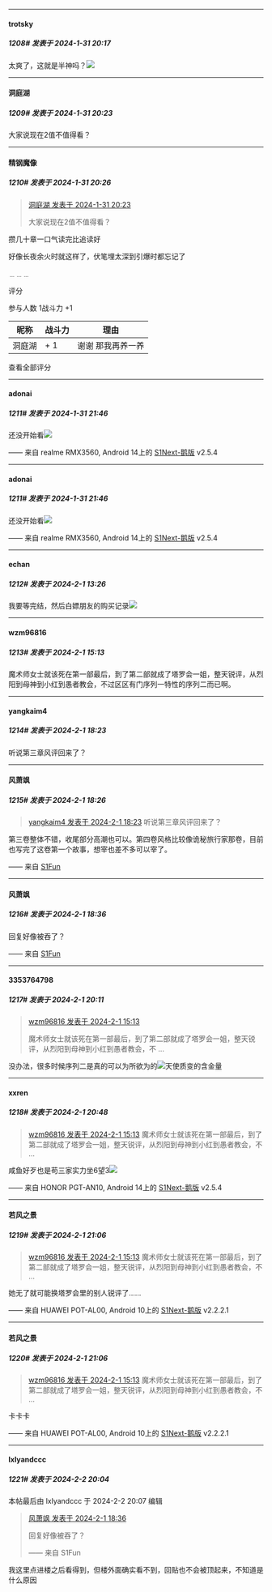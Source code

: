 
*****

####  trotsky  
##### 1208#       发表于 2024-1-31 20:17

太爽了，这就是半神吗？<img src="https://static.saraba1st.com/image/smiley/face2017/067.png" referrerpolicy="no-referrer">

*****

####  洞庭湖  
##### 1209#       发表于 2024-1-31 20:23

大家说现在2值不值得看？


*****

####  精钢魔像  
##### 1210#       发表于 2024-1-31 20:26

<blockquote><a href="httphttps://bbs.saraba1st.com/2b/forum.php?mod=redirect&amp;goto=findpost&amp;pid=63844238&amp;ptid=2118951" target="_blank">洞庭湖 发表于 2024-1-31 20:23</a>

大家说现在2值不值得看？</blockquote>
攒几十章一口气读完比追读好

好像长夜余火时就这样了，伏笔埋太深到引爆时都忘记了

﹍﹍﹍

评分

 参与人数 1战斗力 +1

|昵称|战斗力|理由|
|----|---|---|
| 洞庭湖| + 1|谢谢 那我再养一养|

查看全部评分


*****

####  adonai  
##### 1211#       发表于 2024-1-31 21:46

还没开始看<img src="https://static.saraba1st.com/image/smiley/face2017/067.png" referrerpolicy="no-referrer">

—— 来自 realme RMX3560, Android 14上的 [S1Next-鹅版](https://github.com/ykrank/S1-Next/releases) v2.5.4


*****

####  adonai  
##### 1211#       发表于 2024-1-31 21:46

还没开始看<img src="https://static.saraba1st.com/image/smiley/face2017/067.png" referrerpolicy="no-referrer">

—— 来自 realme RMX3560, Android 14上的 [S1Next-鹅版](https://github.com/ykrank/S1-Next/releases) v2.5.4


*****

####  echan  
##### 1212#       发表于 2024-2-1 13:26

我要等完结，然后白嫖朋友的购买记录<img src="https://static.saraba1st.com/image/smiley/face2017/034.png" referrerpolicy="no-referrer">


*****

####  wzm96816  
##### 1213#       发表于 2024-2-1 15:13

魔术师女士就该死在第一部最后，到了第二部就成了塔罗会一姐，整天锐评，从烈阳到母神到小红到愚者教会，不过区区有门序列一特性的序列二而已啊。


*****

####  yangkaim4  
##### 1214#       发表于 2024-2-1 18:23

听说第三章风评回来了？

*****

####  风萧飒  
##### 1215#       发表于 2024-2-1 18:26

<blockquote><a href="httphttps://bbs.saraba1st.com/2b/forum.php?mod=redirect&amp;goto=findpost&amp;pid=63856433&amp;ptid=2118951" target="_blank">yangkaim4 发表于 2024-2-1 18:23</a>
听说第三章风评回来了？</blockquote>
第三卷整体不错，收尾部分高潮也可以。第四卷风格比较像诡秘旅行家那卷，目前也写完了这卷第一个故事，想宰也差不多可以宰了。

—— 来自 [S1Fun](https://s1fun.koalcat.com)


*****

####  风萧飒  
##### 1216#       发表于 2024-2-1 18:36

回复好像被吞了？

—— 来自 [S1Fun](https://s1fun.koalcat.com)


*****

####  3353764798  
##### 1217#       发表于 2024-2-1 20:11

<blockquote><a href="httphttps://bbs.saraba1st.com/2b/forum.php?mod=redirect&amp;goto=findpost&amp;pid=63853794&amp;ptid=2118951" target="_blank">wzm96816 发表于 2024-2-1 15:13</a>

魔术师女士就该死在第一部最后，到了第二部就成了塔罗会一姐，整天锐评，从烈阳到母神到小红到愚者教会，不 ...</blockquote>
没办法，很多时候序列二是真的可以为所欲为的<img src="https://static.saraba1st.com/image/smiley/face2017/067.png" referrerpolicy="no-referrer">天使质变的含金量


*****

####  xxren  
##### 1218#       发表于 2024-2-1 20:48

<blockquote><a href="httphttps://bbs.saraba1st.com/2b/forum.php?mod=redirect&amp;goto=findpost&amp;pid=63853794&amp;ptid=2118951" target="_blank">wzm96816 发表于 2024-2-1 15:13</a>
魔术师女士就该死在第一部最后，到了第二部就成了塔罗会一姐，整天锐评，从烈阳到母神到小红到愚者教会，不 ...</blockquote>
咸鱼好歹也是苟三家实力坐6望3<img src="https://static.saraba1st.com/image/smiley/face2017/067.png" referrerpolicy="no-referrer">

—— 来自 HONOR PGT-AN10, Android 14上的 [S1Next-鹅版](https://github.com/ykrank/S1-Next/releases) v2.5.4


*****

####  若风之景  
##### 1219#       发表于 2024-2-1 21:06

<blockquote><a href="httphttps://bbs.saraba1st.com/2b/forum.php?mod=redirect&amp;goto=findpost&amp;pid=63853794&amp;ptid=2118951" target="_blank">wzm96816 发表于 2024-2-1 15:13</a>
魔术师女士就该死在第一部最后，到了第二部就成了塔罗会一姐，整天锐评，从烈阳到母神到小红到愚者教会，不 ...</blockquote>
她无了就可能换塔罗会里的别人锐评了……

—— 来自 HUAWEI POT-AL00, Android 10上的 [S1Next-鹅版](https://github.com/ykrank/S1-Next/releases) v2.2.2.1

*****

####  若风之景  
##### 1220#       发表于 2024-2-1 21:06

<blockquote><a href="httphttps://bbs.saraba1st.com/2b/forum.php?mod=redirect&amp;goto=findpost&amp;pid=63853794&amp;ptid=2118951" target="_blank">wzm96816 发表于 2024-2-1 15:13</a>
魔术师女士就该死在第一部最后，到了第二部就成了塔罗会一姐，整天锐评，从烈阳到母神到小红到愚者教会，不 ...</blockquote>
卡卡卡

—— 来自 HUAWEI POT-AL00, Android 10上的 [S1Next-鹅版](https://github.com/ykrank/S1-Next/releases) v2.2.2.1


*****

####  lxlyandccc  
##### 1221#       发表于 2024-2-2 20:04

 本帖最后由 lxlyandccc 于 2024-2-2 20:07 编辑 
<blockquote><a href="httphttps://bbs.saraba1st.com/2b/forum.php?mod=redirect&amp;goto=findpost&amp;pid=63856532&amp;ptid=2118951" target="_blank">风萧飒 发表于 2024-2-1 18:36</a>

回复好像被吞了？

—— 来自 S1Fun</blockquote>

我这里点进楼之后看得到，但楼外面确实看不到，回贴也不会被顶起来，不知道是什么原因

